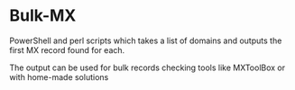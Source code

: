 # Bulk-MX
PowerShell and perl scripts which takes a list of domains and outputs the first MX record found for each.

The output can be used for bulk records checking tools like MXToolBox or with home-made solutions
